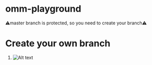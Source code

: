 # omm-playground
⚠️master branch is protected, so you need to create your branch⚠️
# Create your own branch
1. ![Alt text](https://drive.google.com/file/d/1CyJnRJd_e5QW_s4HPwiPBzDCwO3d2o3K/view?usp=sharing "Ramijk")
